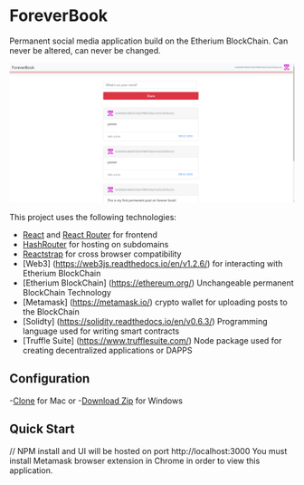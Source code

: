# ForeverBook
Permanent social media application build on the Etherium BlockChain. Can never be altered, can never be changed.

![Final App](https://github.com/derekwebdevcom/ForeverBook/blob/master/public/foreverbook.PNG)

This project uses the following technologies:

- [React](https://reactjs.org) and [React Router](https://reacttraining.com/react-router/) for frontend
- [HashRouter](https://www.npmjs.com/package/hash-router) for hosting on subdomains
- [Reactstrap](https://reactstrap.github.io/) for cross browser compatibility
- [Web3] (https://web3js.readthedocs.io/en/v1.2.6/) for interacting with Etherium BlockChain
- [Etherium BlockChain] (https://ethereum.org/) Unchangeable permanent BlockChain Technology
- [Metamask] (https://metamask.io/) crypto wallet for uploading posts to the BlockChain
- [Solidty] (https://solidity.readthedocs.io/en/v0.6.3/) Programming language used for writing smart contracts
- [Truffle Suite] (https://www.trufflesuite.com/) Node package used for creating decentralized applications or DAPPS

## Configuration
-[Clone](https://github.com/derekwebdevcom/ForeverBook.git) for Mac or
-[Download Zip](https://github.com/derekwebdevcom/ForeverBook/archive/master.zip) for Windows


## Quick Start
// NPM install and UI will be hosted on port
 http://localhost:3000
You must install Metamask browser extension in Chrome in order to view this application.

